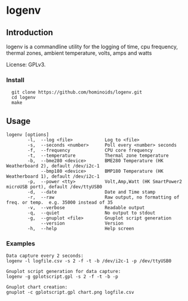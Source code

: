 # logenv


## Introduction
logenv is a commandline utility for the logging of time, cpu frequency, thermal zones, ambient temperature, volts, amps and watts


License: GPLv3.

### Install
```
  git clone https://github.com/hominoids/logenv.git
  cd logenv
  make
```

  
## Usage
```
logenv [options]
        -l,  --log <file>            Log to <file>
        -s,  --seconds <number>      Poll every <number> seconds
        -f,  --frequency             CPU core frequency
        -t,  --temperature           Thermal zone temperature
        -b,  --bme280 <device>       BME280 Temperature (HK Weatherboard 2), default /dev/i2c-1
             --bmp180 <device>       BMP180 Temperature (HK Weatherboard 1), default /dev/i2c-1
        -p,  --power <tty>           Volt,Amp,Watt (HK SmartPower2 microUSB port), default /dev/ttyUSB0
        -d,  --date                  Date and Time stamp
        -r,  --raw                   Raw output, no formatting of freq. or temp.  e.g. 35000 instead of 35
        -v,  --verbose               Readable output
        -q,  --quiet                 No output to stdout
        -g,  --gnuplot <file>        Gnuplot script generation
             --version               Version
        -h,  --help                  Help screen
```

### Examples
```
Data capture every 2 seconds:
logenv -l logfile.csv -s 2 -f -t -b /dev/i2c-1 -p /dev/ttyUSB0

Gnuplot script generation for data capture:
logenv -g gplotscript.gpl -s 2 -f -t -b -p 

Gnuplot chart creation:
gnuplot -c gplotscript.gpl chart.png logfile.csv
```
